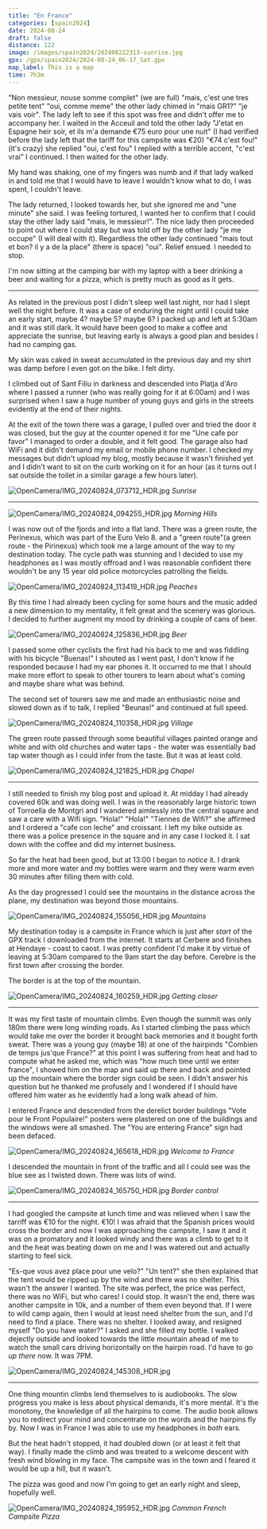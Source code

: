 ```yaml
--- 
title: "En France"
categories: [spain2024]
date: 2024-08-24
draft: false
distance: 122
image: /images/spain2024/202408222313-sunrise.jpg
gpx: /gpx/spain2024/2024-08-24_06-17_Sat.gpx
map_label: This is a map
time: 7h3m
---
```


"Non messieur, nouse somme complet" (we are full) "mais, c'est une tres petite
tent" "oui, comme meme" the other lady chimed in "mais GR1?" "je vais voir".
The lady left to see if this spot was free and didn't offer me to accompany her. I waited in the
Acceuil and told the other lady "J'etat en Espagne heir soir, et ils m'a
demande €75 euro pour une nuit" (I had verified before the lady left that the
tariff for this campsite was €20) "€74 c'est fou!" (it's crazy) she replied "oui, c'est
fou" I replied with a terrible accent, "c'est vrai" I continued. I then
waited for the other lady. 

My hand was shaking, one of my fingers was numb and if that lady
walked in and told me that I would have to leave I wouldn't know what to
do, I was spent, I couldn't leave.

The lady returned, I looked towards her, but she ignored me and "une minute"
 she said. I was feeling tortured, I wanted her to confirm that I
could stay the other lady said "mais, le messieur!". The nice lady then
proceeded to point out where I could stay but was told off by the other lady
"je me occupe" (I will deal with it). Regardless the other lady continued
"mais tout et bon? il y a de la place" (there is space) "oui". Relief ensued.
I needed to stop.

I'm now sitting at the camping bar with my laptop with a beer drinking a beer
and waiting for a pizza, which is pretty much as good as it gets.

---

As related in the previous post I didn't sleep well last night, nor had I
slept well the night before. It was a case of enduring the night until I could
take an early start, maybe 4? maybe 5? maybe 6? I packed up and left at 5:30am
and it was still dark. It would have been good to make a coffee and appreciate
the sunrise, but leaving early is always a good plan and besides I had no
camping gas.

My skin was caked in sweat accumulated in the previous day and my shirt was
damp before I even got on the bike. I felt dirty.

I climbed out of Sant Filiu in darkness and descended into Platja d'Aro where
I passed a runner (who was really going for it at 6:00am) and I was surprised
when I saw a huge number of young guys and girls in the streets evidently
at the end of their nights.

At the exit of the town there was a garage, I pulled over
and tried the door it was closed, but the guy at the counter opened it for me
"Une cafe por favor" I managed to order a double, and it felt good. The garage
also had WiFi and it didn't demand my email or mobile phone number. I checked
my messages but didn't upload my blog, mostly because it wasn't finished yet
and I didn't want to sit on the curb working on it for an hour (as it turns
out I sat outside the toilet in a similar garage a few hours later).

![OpenCamera/IMG_20240824_073712_HDR.jpg](/images/spain2024/202408222313-sunrise.jpg)
*Sunrise*

---

![OpenCamera/IMG_20240824_094255_HDR.jpg](/images/spain2024/202408222313-morninghills.jpg)
*Morning Hills*

I was now out of the fjords and into a flat land. There was a green route, the
Perinexus, which was part of the Euro Velo 8. and a "green route"(a
green route - the Pirinexus) which took me a large amount of the way to my
destination today. The cycle path was stunning and I decided to use my
headphones as I was mostly offroad and I was reasonable confident there
wouldn't be any 15 year old police motorcycles patrolling the fields.

![OpenCamera/IMG_20240824_113419_HDR.jpg](/images/spain2024/202408222313-peaches.jpg)
*Peaches*

By this time I had already been cycling for some hours and the music added a
new dimension to my mentality, it felt great and the scenery was glorious. I
decided to further augment my mood by drinking a couple of cans of beer.

![OpenCamera/IMG_20240824_125836_HDR.jpg](/images/spain2024/202408222313-estrella.jpg)
*Beer*

I passed some other cyclists the first had his back to me and was fiddling
with his bicycle "Buenas!" I shouted as I went past, I don't know if he
responded because I had my ear phones it. It occurred to me that I should make
more effort to speak to other tourers to learn about what's coming and maybe
share what was behind.

The second set of tourers saw me and made an enthusiastic noise and slowed
down as if to talk, I replied "Beunas!" and continued at full speed.

![OpenCamera/IMG_20240824_110358_HDR.jpg](/images/spain2024/202408222313-village.jpg)
*Village*

The green route passed through some beautiful villages painted orange and
white and with old churches and water taps - the water was essentially bad tap
water though as I could infer from the taste. But it was at least cold.

![OpenCamera/IMG_20240824_121825_HDR.jpg](/images/spain2024/202408222313-chapel.jpg)
*Chapel*

---

I still needed to finish my blog post and upload it. At midday I had already
covered 60k and was doing well. I was in the reasonably large historic town of
Torroella de Montgri and I wandered aimlessly into the central sqaure and saw
a care with a Wifi sign. "Hola!" "Hola!" "Tiennes de Wifi?" she affirmed and I
ordered a "cafe con leche" and croissant. I left my bike outside as there was
a police presence in the square and in any case I locked it. I sat down with
the coffee and did my internet business.

So far the heat had been good, but at 13:00 I began to _notice_ it. I drank
more and more water and my bottles were warm and they were warm even 30
minutes after filling them with cold.

As the day progressed I could see the mountains in the distance across the
plane, my destination was beyond those mountains.

![OpenCamera/IMG_20240824_155056_HDR.jpg](/images/spain2024/202408222313-closemountain.jpg)
*Mountains*

My destination today is a campsite in France which is just after _start_ of
the GPX track I downloaded from the internet. It starts at Cerbere and
finishes at Hendaye - coast to caost. I was pretty confident I'd make it by
virtue of leaving at 5:30am compared to the 9am start the day before. Cerebre
is the first town after crossing the border.

The border is at the top of the mountain.

![OpenCamera/IMG_20240824_160259_HDR.jpg](/images/spain2024/202408222313-mountains.jpg)
*Getting closer*


---

It was my first taste of mountain climbs. Even though the summit was only 180m
there were long winding roads. As I started climbing the pass which would take
me over the border it brought back memories and it bought forth sweat. There
was a young guy (maybe 18) at one of the hairpinds "Combien de temps jus'que
France?" at this point I was suffering from heat and had to compute what he
asked me, which was "how much time until we enter france", I showed him on the
map and said up there and back and pointed up the mountain where the border
sign could be seen. I didn't answer his question but he thanked me profusely
and I wondered if I should have offered him water as he evidently had a long
walk ahead of him.

I entered France and descended from the derelict border buildings "Vote pour
le Front Populaire!" posters were plastered on one of the buildings and the
windows were all smashed. The "You are entering France" sign had been defaced.

![OpenCamera/IMG_20240824_165618_HDR.jpg](/images/spain2024/202408222313-francesign.jpg)
*Welcome to France*

I descended the mountain in front of the traffic and all I could see was the
blue see as I twisted down. There was lots of wind.

![OpenCamera/IMG_20240824_165750_HDR.jpg](/images/spain2024/202408222313-gatewayfrance.jpg)
*Border control*

---

I had googled the campsite at lunch time and was relieved when I saw the
tarriff was €10 for the night. €10! I was afraid that the Spanish prices would
cross the border and now I was approaching the campsite, I saw it and it was
on a promatory and it looked windy and there was a climb to get to it and the
heat was beating down on me and I was watered out and actually starting to
feel sick.

"Es-que vous avez place pour une velo?" "Un tent?" she then explained that the
tent would be ripped up by the wind and there was no shelter. This wasn't the
answer I wanted. The site was perfect, the price was perfect, there was no
WiFi, but who cares! I could stop. It wasn't the end, there was another
campsite in 10k, and a number of them even beyond that. If I were to wild camp
again, then I would at least need shelter from the sun, and I'd need to find a
place. There was no shelter. I looked away, and resigned myself "Do you have
water?" I asked and she filled my bottle. I walked dejectly outside and looked
towards the little mountain ahead of me to watch the small cars driving
horizontally on the hairpin road. I'd have to go _up there_ now. It was 7PM.

![OpenCamera/IMG_20240824_145308_HDR.jpg](/images/spain2024/202408222313-castle.jpg)

---

One thing mountin climbs lend themselves to is audiobooks. The slow progress
you make is less about physical demands, it's more mental. It's the monotony,
the knowledge of all the hairpins to come. The audio book allows you to
redirect your mind and concentrate on the words and the hairpins fly by. Now I
was in France I was able to use my headphones in _both_ ears.

But the heat hadn't stopped, it had doubled down (or at least it felt that
way). I finally made the climb and was treated to a welcome descent with fresh
wind blowing in my face. The campsite was in the town and I feared it would be
up a hill, but it wasn't.

The pizza was good and now I'm going to get an early night and sleep,
hopefully well.

![OpenCamera/IMG_20240824_195952_HDR.jpg](/images/spain2024/202408241845-pizza.jpg)
*Common French Campsite Pizza*
